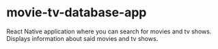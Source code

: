 # movie-tv-database-app
React Native application where you can search for movies and tv shows. Displays information about said movies and tv shows. 

